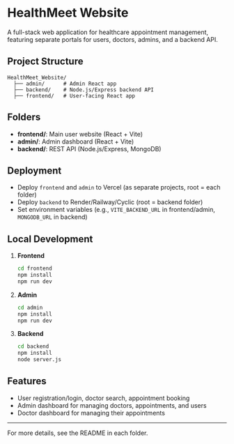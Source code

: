 # HealthMeet Website

A full-stack web application for healthcare appointment management, featuring separate portals for users, doctors, admins, and a backend API.

## Project Structure

```
HealthMeet_Website/
  ├── admin/      # Admin React app
  ├── backend/    # Node.js/Express backend API
  ├── frontend/   # User-facing React app
```

## Folders
- **frontend/**: Main user website (React + Vite)
- **admin/**: Admin dashboard (React + Vite)
- **backend/**: REST API (Node.js/Express, MongoDB)

## Deployment
- Deploy `frontend` and `admin` to Vercel (as separate projects, root = each folder)
- Deploy `backend` to Render/Railway/Cyclic (root = backend folder)
- Set environment variables (e.g., `VITE_BACKEND_URL` in frontend/admin, `MONGODB_URL` in backend)

## Local Development

1. **Frontend**
   ```sh
   cd frontend
   npm install
   npm run dev
   ```
2. **Admin**
   ```sh
   cd admin
   npm install
   npm run dev
   ```
3. **Backend**
   ```sh
   cd backend
   npm install
   node server.js
   ```

## Features
- User registration/login, doctor search, appointment booking
- Admin dashboard for managing doctors, appointments, and users
- Doctor dashboard for managing their appointments

---

For more details, see the README in each folder. 